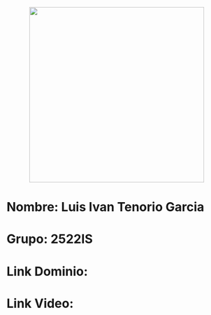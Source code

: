 <p align="center"><a href="https://laravel.com" target="_blank"><img src="https://raw.githubusercontent.com/laravel/art/master/logo-lockup/5%20SVG/2%20CMYK/1%20Full%20Color/laravel-logolockup-cmyk-red.svg" width="400"></a></p>



<p align="center">
<h1>Nombre: Luis Ivan Tenorio Garcia</h1>
<h1>Grupo: 2522IS</h1>
<h1>Link Dominio:</h1>
<h1>Link Video:</h1>

